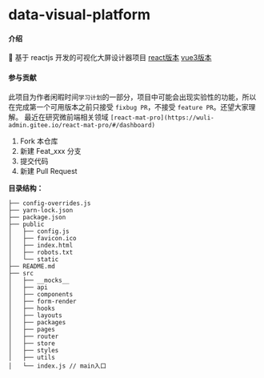 # data-visual-platform

#### 介绍

🎉 基于 reactjs 开发的可视化大屏设计器项目 [react版本](https://wuli-admin.gitee.io/react-visual-data/#/dashboard) [vue3版本](https://wuli-admin.gitee.io/vite-vue-pro/#/)

#### 参与贡献

此项目为作者闲暇时间`学习计划`的一部分，项目中可能会出现实验性的功能，所以在完成第一个可用版本之前只接受 `fixbug PR`，不接受 `feature PR`。还望大家理解。
最近在研究微前端相关领域 `[react-mat-pro](https://wuli-admin.gitee.io/react-mat-pro/#/dashboard)`

1.  Fork 本仓库
2.  新建 Feat_xxx 分支
3.  提交代码
4.  新建 Pull Request

**目录结构：**

```
├── config-overrides.js
├── yarn-lock.json
├── package.json
├── public
│   ├── config.js
│   ├── favicon.ico
│   ├── index.html
│   ├── robots.txt
│   └── static
├── README.md
├── src
│   ├── __mocks__
│   ├── api
│   ├── components
│   ├── form-render
│   ├── hooks
│   ├── layouts
│   ├── packages
│   ├── pages
│   ├── router
│   ├── store
│   ├── styles
│   ├── utils
│   └── index.js // main入口
```
